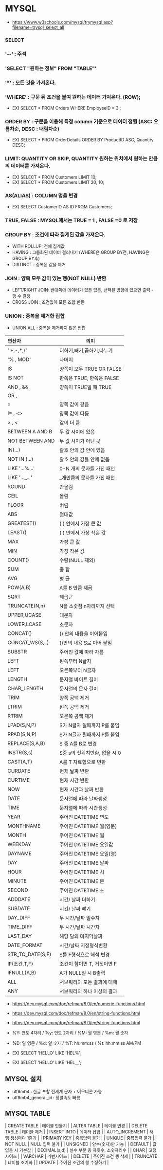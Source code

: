 # MYSQL

- https://www.w3schools.com/mysql/trymysql.asp?filename=trysql_select_all

### SELECT

###  '--' : 주석

### 'SELECT "원하는 정보" FROM "TABLE"'

### '*' : 모든 것을 가져온다.

### 'WHERE' : 구문 뒤 조건을 붙여 원하는 데이터 가져온다. (ROW);
- EX) SELECT * FROM Orders
      WHERE EmployeeID = 3 ;

### ORDER BY : 구문을 이용해 특정 column 기준으로 데이터 정렬 (ASC: 오름차순, DESC : 내림차순)
- EX) SELECT * FROM OrderDetails
      ORDER BY ProductID ASC, Quantity DESC;

### LIMIT: QUANTITY OR SKIP, QUANTITY 원하는 위치에서 원하는 만큼의 데이터를 가져온다.
- EX) SELECT * FROM Customers
      LIMIT 10;
- EX) SELECT * FROM Customers
      LIMIT 20, 10;

### AS(ALIAS) : COLUMN 명을 변경
- EX) SELECT CustomerID AS ID FROM Customers; 

### TRUE, FALSE : MYSQL에서는 TRUE = 1 , FALSE =0 로 저장

### GROUP BY : 조건에 따라 집계된 값을 가져온다.
- WITH ROLLUP: 전체 집계값
- HAVING : 그룹화된 데이터 걸러내기 (WHERE은 GROUP BY전, HAVING은 GROUP BY후)
- DISTINCT : 중복된 값을 제거

### JOIN : 양쪽 모두 값이 있는 행(NOT NULL) 반환
- LEFT/RIGHT JOIN: 반대쪽에 데이터가 있든 없든, 선택된 방향에 있으면 출력 - 행 수 결정
- CROSS JOIN : 조건없이 모든 조합 반환

### UNION : 중복을 제거한 집합 
- UNION ALL : 중복을 제거하지 않은 집합



|    연산자      |          의미             |
| :--------------|--------------------------| 
| ' +,-,*,/'     | 더하기,빼기,곱하기,나누기  |
|  '% , MOD'     |        나머지             |
|     IS         | 양쪽이 모두 TRUE OR FALSE |
|   IS NOT       | 한쪽은 TRUE, 한쪽은 FALSE |
|  AND , &&      |  양쪽이 TRUE일 떄 TRUE    |
|   OR , ||      |  한쪽은 TRUE 면 TRUE      |
|      =         |     양쪽 값이 같음        |
|   != , <>      |     양쪽 값이 다름        |
|    > , <       |     값이 더 큼            |
|BETWEEN A AND B |  두 값 사이에 있음         |
|NOT BETWEEN AND |  두 값 사이가 아닌 곳      |
|   IN(...)      |   괄호 안의 값 안에 있음   |
|  NOT IN (...)  |  괄호 안의 값들 안에 없음  |
|  LIKE '...%...'|  0-N 개의 문자를 가진 패턴 |
|  LIKE '..._...'| _개만큼의 문자를 가진 패턴 | 
|   ROUND        |         반올림            |
|   CEIL         |           올림            |
|   FLOOR        |           버림            |
|   ABS          |         절대값            |
|  GREATEST()    |   ( ) 안에서 가장 큰 값    |
|   LEAST()      |   ( ) 안에서 가장 작은 값  |
|    MAX         |      가장 큰 값           |
|    MIN         |      가장 작은 값         |
|   COUNT()      |        수량(NULL 제외)    |
|    SUM         |         총 합             |
|    AVG         |         평 균             |
|   POW(A,B)     |        A를 B 만큼 제곱     |
|   SQRT         |       제곱근              |
|  TRUNCATE(N,n) |   N을 소숫점 n자리까지 선택 |
| UPPER,UCASE    |        대문자             |
| LOWER,LCASE    |        소문자             |
|  CONCAT()      |     () 안의 내용을 이어붙임|
|CONCAT_WS(S,..) |   ()안의 내용 S로 이어 붙임|
|  SUBSTR        |    주어진 값에 따라 자름   |
|   LEFT         |      왼쪽부터 N글자       |
|   LEFT         |     오른쪽부터 N글자       |
|   LENGTH       |     문자열 바이트 길이     |
| CHAR_LENGTH    |     문자열의 문자 길이     |
|   TRIM         |      양쪽 공백 제거        | 
|   LTRIM        |      왼쪽 공백 제거        | 
|   RTRIM        |      오른쪽 공백 제거      | 
|   LPAD(S,N,P)  |  S가 N글자 될때까지 P를 붙임|
|   RPAD(S,N,P)  |  S가 N글자 될때까지 P를 붙임|
|  REPLACE(S,A,B)|  S 중 A를 B로 변경         |
|  INSTR(S,s)    |S중 s의 첫위치반환, 없을 시 0|
|  CAST(A,T)     |  A를 T 자료형으로 변환     |
|  CURDATE       |     현재 날짜 반환         |
|  CURTIME       |     현재 시간 반환         |
|   NOW          |    현재 시간과 날짜 반환    |
|   DATE         |     문자열에 따라 날짜생성  |
|   TIME         |     문자열에 따라 시간생성  |
|   YEAR         |     주어진 DATETIME 연도   |
|   MONTHNAME    | 주어진 DATETIME 월(영문)   |
|   MONTH        |     주어진 DATETIME 월     |
|   WEEKDAY      |     주어진 DATETIME 요일값 |
|   DAYNAME      |   주어진 DATETIME 요일(영) |
|    DAY         |     주어진 DATETIME 날짜   |
|    HOUR        |     주어진 DATETIME 시     |
|    MINUTE      |     주어진 DATETIME 분     |
|    SECOND      |     주어진 DATETIME 초     |
|    ADDDATE     |    시간/ 날짜 더하기       |
|    SUBDATE     |    시간/ 날짜 뺴기         |
|    DAY_DIFF    |    두 시간/날짜 일수차      |
|    TIME_DIFF   |    두 시간/날짜 시간차      |
|    LAST_DAY    |    해당 달의 마지막날짜     |
|   DATE_FORMAT  |    시간/날짜 지정형식변환   |
|STR_TO_DATE(S,F)|    S를 F형식으로 해석 변경  |
|  IF(조건,T,F)  |  조건이 참이면 T, 거짓이면 F |
|  IFNULL(A,B)   |    A가 NULL일 시 B출력      |
|     ALL        |   서브쿼리의 모든 결과에 대해|
|     ANY        |   서브쿼리의 하나 이상의 결과|




 
- https://dev.mysql.com/doc/refman/8.0/en/numeric-functions.html
- https://dev.mysql.com/doc/refman/8.0/en/string-functions.html
- https://dev.mysql.com/doc/refman/8.0/en/string-functions.html
- %Y: 연도 4자리 / %y: 연도 2자리 / %M: 월 영문 / %m: 월 숫자
- %D: 일 영문 / %d: 일 숫자 / %T: hh:mm:ss  / %t: hh:mm:ss AM/PM


- EX) SELECT 'HELLO' LIKE 'HEL%';
- EX) SELECT 'HELLO' LIKE 'HEL__'; 


## MYSQL 설치
- utf8mb4 : 한글 포함 전세계 문자 + 이모티콘 가능
- utf8mb4_general_ci : 정렬속도 빠름

## MYSQL TABLE

|  CREATE TABLE     |      테이블 만들기             |
|  ALTER TABLE      |      테이블 변경               |
|  DELETE TABLE     |      테이블 제거               |
|  INSERT INTO      |      데이터 삽입               |
|  AUTO_INCREMENT   | 새 행 생성마다 1증가           |
|  PRIMARY KEY      |    중복입력 불가               |
|     UNIQUE        |    중복입력 불가               |
|    NOT NULL       |    NULL 입력 불가             |
|    UNSIGNED       |     양수(숫자)만 가능          |
|    DEFAULT        |   값 없을 시 기본값            |
|  DECIMAL(s,d)     | 실수 부분 총 자릿수, 소숫자리수 |
|      CHAR         |        고정사이즈              |
|    VARCHAR        |        가변사이즈              |
|    DELETE         |       주어진 조건 행 삭제      |
|    TRUNCATE       |      테이블 초기화             |
|    UPDATE         |     주어진 조건의 행 수정하기   |
